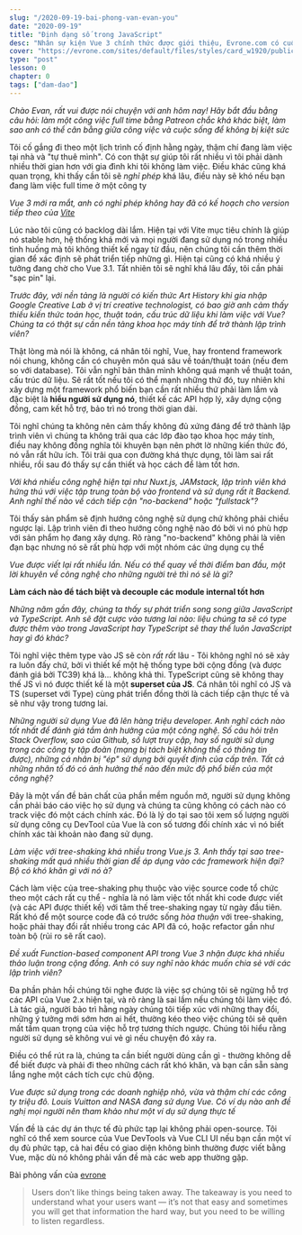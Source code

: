 ```yaml
---
slug: "/2020-09-19-bai-phong-van-evan-you"
date: "2020-09-19"
title: "Định dạng số trong JavaScript"
desc: "Nhân sự kiện Vue 3 chính thức được giới thiệu, Evrone.com có cuộc nói chuyện cùng Evan You tác giả của Vue, xoay quanh vấn đề cách tiếp cận no-backend và fullstack, cân bằng giữa cuộc sống và công việc."
cover: "https://evrone.com/sites/default/files/styles/card_w1920/public/n-fields/cases/person-4.jpg?itok=c0N0M2jh"
type: "post"
lesson: 0
chapter: 0
tags: ["dam-dao"]
---
```


*Chào Evan, rất vui được nói chuyện với anh hôm nay! Hãy bắt đầu bằng câu hỏi: làm một công việc full time bằng Patreon chắc khá khác biệt, làm sao anh có thể cân bằng giữa công việc và cuộc sống để không bị kiệt sức*

Tôi cố gắng đi theo một lịch trình cố định hằng ngày, thậm chí đang làm việc tại nhà và "tự thuê mình". Có con thật sự giúp tôi rất nhiều vì tôi phải dành nhiều thời gian hơn với gia đình khi tôi không làm việc. Điều khác cũng khá quan trọng, khi thấy cần tôi sẽ *nghỉ phép* khá lâu, điều này sẽ khó nếu bạn đang làm việc full time ở một công ty

*Vue 3 mới ra mắt, anh có nghỉ phép không hay đã có kế hoạch cho version tiếp theo của [Vite](https://github.com/vitejs/vite)*

Lúc nào tôi cũng có backlog dài lắm. Hiện tại với Vite mục tiêu chính là giúp nó stable hơn, hệ thống khá mới và mọi người đang sử dụng nó trong nhiều tình huống mà tôi không thiết kế ngay từ đầu, nên chúng tôi cần thêm thời gian để xác định sẽ phát triển tiếp những gì. Hiện tại cũng có khá nhiều ý tưởng đang chờ cho Vue 3.1. Tất nhiên tôi sẽ nghĩ khá lâu đấy, tôi cần phải "sạc pin" lại.

*Trước đây, với nền tảng là người có kiến thức Art History khi gia nhập Google Creative Lab ở vị trí creative technologist, có bao giờ anh cảm thấy thiếu kiến thức toán học, thuật toán, cấu trúc dữ liệu khi làm việc với Vue? Chúng ta có thật sự cần nền tảng khoa học máy tính để trở thành lập trình viên?*

Thật lòng mà nói là không, cá nhân tôi nghĩ, Vue, hay frontend framework nói chung, không cần có chuyên môn quá sâu về toán/thuật toán (nếu đem so với database). Tôi vẫn nghĩ bản thân mình không quá mạnh về thuật toán, cấu trúc dữ liệu. Sẽ rất tốt nếu tôi có thể mạnh những thứ đó, tuy nhiên khi xây dựng một framework phổ biến bạn cần rất nhiều thứ phải làm lắm và đặc biệt là **hiểu người sử dụng nó**, thiết kế các API hợp lý, xây dựng cộng đồng, cam kết hỗ trợ, bảo trì nó trong thời gian dài.

Tôi nghĩ chúng ta không nên cảm thấy không đủ xứng đáng để trở thành lập trình viên vì chúng ta không trãi qua các lớp đào tạo khoa học máy tính, điều nay không đồng nghĩa tôi khuyên bạn nên phớt lờ những kiến thức đó, nó vẫn rất hữu ích. Tôi trãi qua con đường khá thực dụng, tôi làm sai rất nhiều, rồi sau đó thấy  sự cần thiết và học cách để làm tốt hơn.

*Với khá nhiều công nghệ hiện tại như Nuxt.js, JAMstack, lập trình viên khá hứng thú với việc tập trung toàn bộ vào frontend và sử dụng rất ít Backend. Anh nghĩ thế nào về cách tiếp cận "no-backend" hoặc "fullstack"?*

Tôi thấy sản phẩm sẽ định hướng công nghệ sử dụng chứ không phải chiều ngược lại. Lập trình viên đi theo hướng công nghệ nào đó bởi vì nó phù hợp với sản phẩm họ đang xây dựng. Rõ ràng "no-backend" không phải là viên đạn bạc nhưng nó sẽ rất phù hợp với một nhóm các ứng dụng cụ thể

*Vue được viết lại rất nhiều lần. Nếu có thể quay về thời điểm ban đầu,  một lời khuyên về công nghệ cho những người trẻ thì nó sẽ là gì?*

**Làm cách nào để tách biệt và decouple các module internal tốt hơn**

*Những năm gần đây, chúng ta thấy sự phát triển song song giữa JavaScript và TypeScript. Anh sẽ đặt cược vào tương lai nào: liệu chúng ta sẽ có type được thêm vào trong JavaScript hay TypeScript sẽ thay thế luôn JavaScript hay gì đó khác?*

Tôi nghĩ việc thêm type vào JS sẽ còn *rất rất* lâu - Tôi không nghĩ nó sẽ xảy ra luôn đấy chứ, bởi vì thiết kế một hệ thống type bởi cộng đồng (và được đánh giá bởi TC39) khá là... không khả thi. TypeScript cũng sẽ không thay thế JS vì nó được thiết kế là một **superset của JS**. Cá nhân tôi nghĩ có JS và TS (superset với Type) cùng phát triển đồng thời là cách tiếp cận thực tế và sẽ như vậy trong tương lai.

*Những người sử dụng Vue đã lên hàng triệu developer. Anh nghĩ cách nào tốt nhất để đánh giá tầm ảnh hưởng của một công nghệ. Số câu hỏi trên Stack Overflow, sao của Github, số lượt truy cập, hay số người sử dụng trong các công ty tập đoàn (mạng bị tách biệt không thể có thông tin được), những cá nhân bị "ép" sử dụng bởi quyết định của cấp trên. Tất cả những nhân tố đó có ảnh hưởng thế nào đến mức độ phổ biến của một công nghệ?*

Đây là một vấn đề bản chất của phần mềm nguồn mở, người sử dụng không cần phải báo cáo việc họ sử dụng và chúng ta cũng không có cách nào có track việc đó một cách chính xác. Đó là lý do tại sao tôi xem số lượng người sử dụng công cụ DevTool của Vue là con số tương đối chính xác vì nó biết chính xác tài khoản nào đang sử dụng.

*Làm việc với tree-shaking khá nhiều trong Vue.js 3. Anh thấy tại sao tree-shaking mất quá nhiều thời gian để áp dụng vào các framework hiện đại? Bộ có khó khăn gì với nó à?*

Cách làm việc của tree-shaking phụ thuộc vào việc source code tổ chức theo một cách rất cụ thể - nghĩa là nó làm việc tốt nhất khi code được viết (và các API được thiết kế) với tâm thế tree-shaking ngay từ ngày đầu tiên. Rất khó để một source code đã có trước sống *hòa thuận* với tree-shaking, hoặc phải thay đổi rất nhiều trong các API đã có, hoặc refactor gần như toàn bộ (rủi ro sẽ rất cao).

*Đề xuất Function-based component API trong Vue 3 nhận được khá nhiều thảo luận trong cộng đồng. Anh có suy nghĩ nào khác muốn chia sẻ với các lập trình viên?*

Đa phần phản hồi chúng tôi nghe được là việc sợ chúng tôi sẽ ngừng hỗ trợ các API của Vue 2.x hiện tại, và rõ ràng là sai lầm nếu chúng tôi làm việc đó. Là tác giả, người bảo trì hằng ngày chúng tôi tiếp xúc với những thay đổi, những ý tưởng mới sớm hơn ai hết, thường kéo theo việc chúng tôi sẽ quên mất tầm quan trọng của việc hỗ trợ tương thích ngược. Chúng tôi hiểu rằng người sử dụng sẽ không vui vẻ gì nếu chuyện đó xảy ra.

Điều có thể rút ra là, chúng ta cần biết người dùng cần gì - thường không dễ để biết được và phải đi theo những cách rất khó khăn, và bạn cần sẵn sàng lắng nghe một cách tích cực chủ động.

*Vue được sử dụng trong các doanh nghiệp nhỏ, vừa và thậm chí các công ty triệu đô. Louis Vuitton and NASA đang sử dụng Vue. Có ví dụ nào anh đề nghị mọi người nên tham khảo như một ví dụ sử dụng thực tế*

Vấn đề là các dự án thực tế đủ phức tạp lại không phải open-source. Tôi nghĩ có thể xem source của Vue DevTools và Vue CLI UI nếu bạn cần một ví dụ đủ phức tạp, cả hai đều có giao diện không bình thường được viết bằng Vue, mặc dù nó không phải vấn đề mà các web app thường gặp.



Bài phỏng vấn của [evrone](https://evrone.com/evan-you-interview)



> Users don’t like things being taken away. The takeaway is you need to understand what your users want — it’s not that easy and sometimes you will get that information the hard way, but you need to be willing to listen regardless. 




